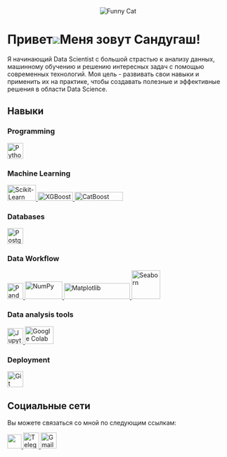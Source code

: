 <div align="center">
  <img src="https://drive.google.com/uc?export=view&id=1BPWx0v0ored_Bc7xDP9kR7r0g7K03qKG" alt="Funny Cat">
</div>

Привет![](https://user-images.githubusercontent.com/18350557/176309783-0785949b-9127-417c-8b55-ab5a4333674e.gif)Меня зовут Сандугаш!
=================================================================================================================================

Я начинающий Data Scientist с большой страстью к анализу данных, машинному обучению и решению интересных задач с помощью современных технологий. Моя цель - развивать свои навыки и применить их на практике, чтобы создавать полезные и эффективные решения в области Data Science.

## Навыки
### Programming
<!-- Python -->
<p align="left">
  <a href="https://www.python.org/" target="_blank" rel="noreferrer">
    <img src="https://raw.githubusercontent.com/danielcranney/readme-generator/main/public/icons/skills/python-colored.svg" width="36" height="36" alt="Python" /></a>
</p>  

### Machine Learning
<p align="left">
<!-- Scikit-learn -->
  <a href="https://scikit-learn.org/" target="_blank" rel="noreferrer">
    <img src="https://th.bing.com/th/id/OIP.yYA3Lhc7-1oJsjuT4yzYAwHaD_?rs=1&pid=ImgDetMain" width="65" height="36" alt="Scikit-Learn" />
  </a>
<!-- XGBOOST -->
  <a href="https://xgboost.ai/" target="_blank" rel="noreferrer">
    <img src="https://cloud.google.com/ml-engine/images/xgboost-logo.png" width="80" height="20" alt="XGBoost" />
  </a>
<!-- CATBOOST -->
  <a href="https://catboost.ai/" target="_blank" rel="noreferrer">
    <img src="https://mljar.com/images/machine-learning/catboost.png" width="110" height="20" alt="CatBoost" />
  </a>
</p>

### Databases
<p align="left">
<!-- SQL -->
  <a href="https://www.postgresql.org/" target="_blank" rel="noreferrer">
    <img src="https://raw.githubusercontent.com/danielcranney/readme-generator/main/public/icons/skills/postgresql-colored.svg" width="36" height="36" alt="PostgreSQL" />
  </a>
</p>

### Data Workflow
<p align="left">
<!-- Pandas -->
  <a href="https://pandas.pydata.org/" target="_blank" rel="noreferrer">
    <img src="https://seeklogo.com/images/P/pandas-icon-logo-BE10401BF1-seeklogo.com.png" width="36" height="36" alt="Pandas" />
  </a>
<!-- NumPy -->
  <a href="https://numpy.org/" target="_blank" rel="noreferrer">
    <img src="https://codetorial.net/numpy/_images/numpy_logo2.png" width="85" height="40" alt="NumPy" />
  </a>
<!-- Matplotlib -->
  <a href="https://matplotlib.org/" target="_blank" rel="noreferrer">
    <img src="https://matplotlib.org/3.3.0/_images/sphx_glr_logos2_003.png" width="150" height="36" alt="Matplotlib" />
  </a>
<!-- Seaborn -->
  <a href="https://seaborn.pydata.org/" target="_blank" rel="noreferrer">
    <img src="https://th.bing.com/th/id/OIP.unEtYTdTqVeDOiHlCIyvrwAAAA?rs=1&pid=ImgDetMain" width="65" height="65" alt="Seaborn" />
  </a>
</p>

### Data analysis tools
<p align="left">
  <a href="https://jupyter.org/" target="_blank" rel="noreferrer">
    <img src="https://miro.medium.com/v2/resize:fit:1200/1*uPQgsdWJ0ccnA_j_tZjc9g.png" width="36" height="36" alt="Jupyter Notebook" />
  </a>
  <a href="https://colab.research.google.com/" target="_blank" rel="noreferrer">
    <img src="https://user-images.githubusercontent.com/60360540/197354200-423a25a3-0c58-4e87-b9c9-e5e36001603c.png" width="65" height="40" alt="Google Colab" />
  </a>
</p>

### Deployment
<p align="left">
  <a href="https://git-scm.com/" target="_blank" rel="noreferrer">
    <img src="https://raw.githubusercontent.com/danielcranney/readme-generator/main/public/icons/skills/git-colored.svg" width="36" height="36" alt="Git" />
  </a>
</p>
  


## Социальные сети
Вы можете связаться со мной по следующим ссылкам:
<p align="left"> 
<!-- Github -->
  <a href="https://www.github.com/theshaikhina" target="_blank" rel="noreferrer"> <picture> <source media="(prefers-color-scheme: dark)" srcset="https://raw.githubusercontent.com/danielcranney/readme-generator/main/public/icons/socials/github-dark.svg" /> <source media="(prefers-color-scheme: light)" srcset="https://raw.githubusercontent.com/danielcranney/readme-generator/main/public/icons/socials/github.svg" /> 
    <img src="https://raw.githubusercontent.com/danielcranney/readme-generator/main/public/icons/socials/github.svg" width="32" height="32" /> </picture> 
  </a>
<!-- Telegram -->
  <a href="https://t.me/theshaikhina" target="_blank" rel="noreferrer">
    <img src="https://logospng.org/download/telegram/logo-telegram-4096.png" width="36" height="36" alt="Telegram" />
  </a>
<!-- G-mail -->
  <a href="https://mail.google.com/mail/?view=cm&fs=1&to=shaikhinasandu@gmail.com" target="_blank" rel="noreferrer">
    <img src="https://clipartcraft.com/images/gmail-logo-ico.png" width="36" height="36" alt="Gmail" />
  </a>
</p>
